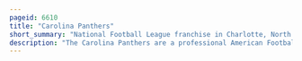```yaml
---
pageid: 6610
title: "Carolina Panthers"
short_summary: "National Football League franchise in Charlotte, North Carolina"
description: "The Carolina Panthers are a professional American Football Team based in Charlotte, North Carolina. The Panthers are a Member Club of the national Football Conference south Division of the League in the national Football League. The Team has its Headquarters at the Bank of america Stadium in uptown Charlotte which serves as the Team's Home Field. The Panthers are supported throughout the Carolinas ; although the Team has played its Home Games in Charlotte since 1996, it played its Home Games at Memorial Stadium in Clemson, South Carolina, during its first Season in 1995."
---
```

